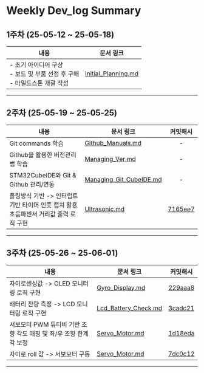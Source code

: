 # Weekly Dev_log Summary 

## 1주차 (25-05-12 ~ 25-05-18) 
|내용|문서 링크|
|---|---|
|- 초기 아이디어 구상<br>- 보드 및 부품 선정 후 구매<br>- 마일드스톤 개괄 작성|[Initial_Planning.md](./Initial_Planning.md)|
---
## 2주차 (25-05-19 ~ 25-05-25)
|내용|문서 링크|커밋해시|
|---|---|:---:|
|Git commands 학습|[Github_Manuals.md](./Github_Manuals.md)|-|
|Github을 활용한 버전관리법 학습|[Managing_Ver.md](./Managing_Ver.md)|-|
|STM32CubeIDE와 Git & Github 관리/연동|[Managing_Git_CubeIDE.md](./Managing_Git_CubeIDE.md)|-|
|폴링방식 기반 -> 인터럽트 기반 타이머 인풋 캡쳐 활용 초음파센서 거리값 출력 로직 구현 |[Ultrasonic.md](./Ultrasonic.md)|[7165ee7](https://github.com/YeonsuJ/Car_control_project/commit/7165ee7f55b6ba93f8e09380047e063f922466cb)|

---
## 3주차 (25-05-26 ~ 25-06-01)
|내용|문서 링크|커밋해시|
|---|---|:---:|
|자이로센싱값 -> OLED 모니터링 로직 구현|[Gyro_Display.md](./Gyro_Display.md)|[229aaa8](https://github.com/YeonsuJ/Car_control_project/commit/229aaa8b4e313b1294b8de80c3d619d1e4bc61c4)|
|배터리 잔량 측정 -> LCD 모니터링 로직 구현|[Lcd_Battery_Check.md](./Lcd_Battery_Check.md)|[3cadc21](https://github.com/YeonsuJ/Car_control_project/commit/3cadc214babbb125b15034e2ebce0408e0c439cd)|
|서보모터 PWM 듀티비 기반 조향 각도 매핑 및 좌/우 조향 한계각 보정|[Servo_Motor.md](./Servo_Motor.md)|[1d18eda](https://github.com/YeonsuJ/Car_control_project/commit/1d18eda88c05c9aac707a6153e64591776d5ae05)|
|자이로 roll 값 -> 서보모터 구동|[Servo_Motor.md](./Servo_Motor.md)|[7dc0c12](https://github.com/YeonsuJ/Car_control_project/commit/7dc0c1298043c86b4969e85140554ca7ac16d90a)|
---

